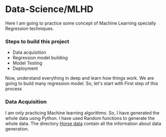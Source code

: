 # Data-Science/MLHD
Here I am going to practice some concept of Machine Learning specially Regression techniques.

<h3>Steps to build this project</h3>
<ul>
	<li>Data acquisition</li>
	<li>Regression model building</li>
	<li>Model Testing</li>
	<li>Deployment</li>
</ul>

Now, understand everything in deep and learn how things work.
We are going to build many regression model.
So, let's start with First step of this process

<h3>Data Acquisition</h3>
I am only practicing Machine learning algorithms. So, I have generated the whole data using Python. I have used Random functions to generate the whole data.
The directory <a href="https://github.com/pythonpioneer/Data-Science/tree/master/MLHD/Horse%20Data">Horse data</a> contain all the information about data generation.

